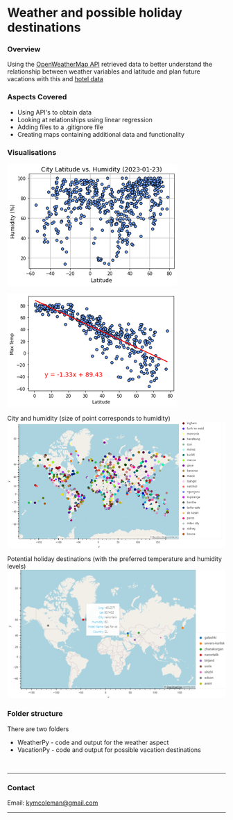 # Weather and possible holiday destinations

### **Overview**
Using the [OpenWeatherMap API](https://openweathermap.org/api) retrieved data to better understand the relationship between weather variables and latitude and plan future vacations with this and [hotel data](https://www.geoapify.com/geocoding-api?gclid=CjwKCAjwgqejBhBAEiwAuWHioC6hFOGxHoCRs0KZLWELMxnULEudo2_Ptf8bx-2U1KRCpNkXJF47yBoChqIQAvD_BwE)


### **Aspects Covered**
- Using API's to obtain data
- Looking at relationships using linear regression
- Adding files to a .gitignore file
- Creating maps containing additional data and functionality 

### **Visualisations**
![latitude_humidity](latitude_humidity.png)

![latitude_max_temp](latitude_max_temp.png)

City and humidity (size of point corresponds to humidity)
![map_weather](map_weather.png)

Potential holiday destinations (with the preferred temperature and humidity levels)
![hotels](hotels.png)

### **Folder structure**
There are two folders
- WeatherPy - code and output for the weather aspect
- VacationPy - code and output for possible vacation destinations

<br>

---

### **Contact**
Email: kymcoleman@gmail.com

---
